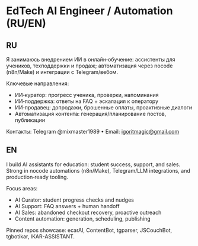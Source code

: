 # EdTech AI Engineer / Automation (RU/EN)

RU
---
Я занимаюсь внедрением ИИ в онлайн‑обучение: ассистенты для учеников, техподдержки и продаж; автоматизация через nocode (n8n/Make) и интеграции с Telegram/вебом.

Ключевые направления:
- ИИ‑куратор: прогресс ученика, проверки, напоминания
- ИИ‑поддержка: ответы на FAQ + эскалация к оператору
- ИИ‑продавец: допродажи, брошенные оплаты, проактивные диалоги
- Автоматизация контента: генерация/планирование постов, публикации

Контакты: Telegram @mixmaster1989 • Email: igoritmagic@gmail.com

EN
---
I build AI assistants for education: student success, support, and sales. Strong in nocode automations (n8n/Make), Telegram/LLM integrations, and production‑ready tooling.

Focus areas:
- AI Curator: student progress checks and nudges
- AI Support: FAQ answers + human handoff
- AI Sales: abandoned checkout recovery, proactive outreach
- Content automation: generation, scheduling, publishing

Pinned repos showcase: ecarAI, ContentBot, tgparser, JSCouchBot, tgbotikar, IKAR-ASSISTANT.
